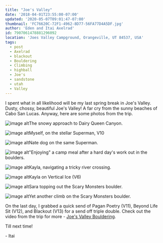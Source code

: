 ```yaml
---
title: "Joe's Valley"
date: '2018-04-01T23:55:00-07:00'
updated: '2020-05-07T09:01:47-07:00'
thumbnail: 'FC76620C-72F1-4962-8D77-56FA77D4A5DF.jpg'
author: 'Eden and Itai Axelrad'
id: 7907061478881296092
location: 'Joes Valley Campground, Orangeville, UT 84537, USA'
tags:
  - post
  - Axelrad
  - blackout
  - Bouldering
  - Climbing
  - highball
  - Joe's
  - sandstone
  - utah
  - Valley
---
```

I spent what in all likelihood will be my last spring break in Joe's Valley. Dusty, chossy, beautiful Joe's Valley! A far cry from the sunny beaches of Cabo San Lucas. Anyway, here are some photos from the trip.

![image alt](/images/FC76620C-72F1-4962-8D77-56FA77D4A5DF.jpg)The snowy approach to Dairy Queen Canyon.

![image alt](/images/2CC7AFA2-79BE-4574-B005-8FA89A1FB5D4.jpg)Myself, on the stellar Superman, V10

![image alt](/images/CA191603-3AA6-4700-8E69-BC6BE1BF8A6B.jpg)Nate dog on the same Superman.

![image alt](/images/23C42AA7-4560-4EDC-84EE-B7BBDB608261.jpg)"Enjoying" a camp meal after a hard day's work out in the boulders.

![image alt](/images/758DCBD6-4962-4EAF-9F8B-8A2E96023BA1.jpg)Kayla, navigating a tricky river crossing.

![image alt](/images/A87ABA34-9F69-41C2-B4D9-37C41C44C78E.jpg)Kayla on Vertical Ice (V6)

![image alt](/images/CA48555E-6278-4182-A5E9-82E4381B3E1E.jpg)Sara topping out the Scary Monsters boulder.

![image alt](/images/D56ED765-9D6E-4A2F-8800-773937580A8D.jpg)Yet another climb on the Scary Monsters boulder.

On the last day, I grabbed a quick send of Pagan Poetry (V11), Beyond Life Sit (V12), and Blackout (V13) for a send off triple double. Check out the video from the trip for more - [Joe's Valley Bouldering](/images/watch?v=rt1nZMkSDnQ).

Till next time!

\- Itai

